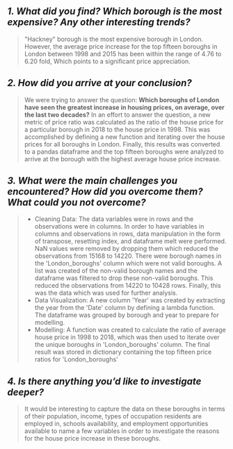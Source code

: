 ## *1. What did you find? Which borough is the most expensive? Any other interesting trends?*
>"Hackney" borough is the most expensive borough in London. However, the average price increase for the top fifteen boroughs in London between 1998 and 2015 has been within the range of 4.76 to 6.20 fold, Which points to a significant price appreciation.

## *2. How did you arrive at your conclusion?*
> We were trying to answer the question: **Which boroughs of London have seen the greatest increase in housing prices, on average, over the last two decades?** In an effort to answer the question, a new metric of price ratio was calculated as the ratio of the house price for a particular borough in 2018 to the house price in 1998. This was accomplished by defining a new function and iterating over the house prices for all boroughs in London. Finally, this results was converted to a pandas dataframe and the top fifteen boroughs were analyzed to arrive at the borough with the highest average house price increase.

## *3. What were the main challenges you encountered? How did you overcome them? What could you not overcome?*
> * Cleaning Data: The data variables were in rows and the observations were in columns. In order to have variables in columns and observations in rows, data manipulation in the form of transpose, resetting index, and dataframe melt were performed. NaN values were removed by dropping them which reduced the observations from 15168 to 14220. There were borough names in the 'London_boroughs' column which were not valid boroughs. A list was created of the non-valid borough names and the dataframe was filtered to drop these non-valid boroughs. This reduced the observations from 14220 to 10428 rows. Finally, this was the data which was used for further analysis.
> * Data Visualization: A new column 'Year' was created by extracting the year from the 'Date' column by defining a lambda function. The dataframe was grouped by borough and year to prepare for modelling.
> * Modelling: A function was created to calculate the ratio of average house price in 1998 to 2018, which was then used to iterate over the unique boroughs in 'London_boroughs' column. The final result was stored in dictionary containing the top fifteen price ratios for 'London_boroughs'

## *4. Is there anything you’d like to investigate deeper?*
> It would be interesting to capture the data on these boroughs in terms of their population, income, types of occupation residents are employed in, schools availability, and employment opportunities available to name a few variables in order to investigate the reasons for the house price increase in these boroughs. 
